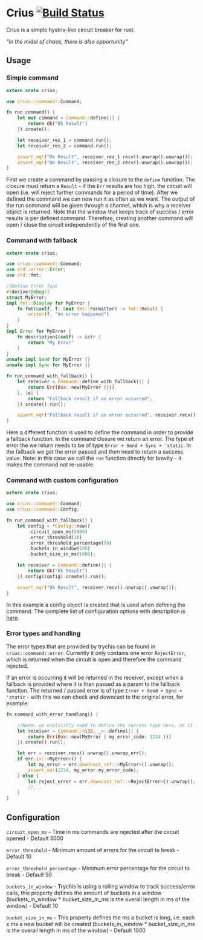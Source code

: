# Crius [![Build Status](https://travis-ci.org/reneweb/crius.svg?branch=master)](https://travis-ci.org/reneweb/crius)

Crius is a simple hystrix-like circuit breaker for rust.

_"In the midst of chaos, there is also opportunity"_

## Usage

### Simple command
```rust
extern crate crius;

use crius::command::Command;

fn run_command() {
    let mut command = Command::define(|| {
        return Ok("Ok Result")
    }).create();

    let receiver_res_1 = command.run();
    let receiver_res_2 = command.run();

    assert_eq!("Ok Result", receiver_res_1.recv().unwrap().unwrap());
    assert_eq!("Ok Result", receiver_res_2.recv().unwrap().unwrap());
}
```
First we create a command by passing a closure to the `define` function.
The closure must return a `Result` - if the `Err` results are too high, the circuit will open (i.e. will reject further commands for a period of time).
After we defined the command we can now run it as often as we want. The output of the run command will be given through a channel, which is why a receiver object is returned.
Note that the window that keeps track of success / error results is per defined command. Therefore, creating another command will open / close the circuit independently of the first one.

### Command with fallback
```rust
extern crate crius;

use crius::command::Command;
use std::error::Error;
use std::fmt;

//Define Error Type
#[derive(Debug)]
struct MyError;
impl fmt::Display for MyError {
    fn fmt(&self, f: &mut fmt::Formatter) -> fmt::Result {
        write!(f, "An error happened")
    }
}
impl Error for MyError {
    fn description(&self) -> &str {
        return "My Error"
    }
}
unsafe impl Send for MyError {}
unsafe impl Sync for MyError {}

fn run_command_with_fallback() {
    let receiver = Command::define_with_fallback(|| {
        return Err(Box::new(MyError {}))
    }, |e| {
        return "Fallback result if an error occurred";
    }).create().run();

    assert_eq!("Fallback result if an error occurred", receiver.recv().unwrap().unwrap());
}
```

Here a different function is used to define the command in order to provide a fallback function.
In the command closure we return an error. The type of error the we return needs to be of type `Error + Send + Sync + 'static`.
In the fallback we get the error passed and then need to return a success value.
Note: in this case we call the `run` function directly for brevity - it makes the command not re-usable.

### Command with custom configuration
```rust
extern crate crius;

use crius::command::Command;
use crius::command::Config;

fn run_command_with_fallback() {
    let config = *Config::new()
        .circuit_open_ms(5000)
        .error_threshold(10)
        .error_threshold_percentage(50)
        .buckets_in_window(100)
        .bucket_size_in_ms(1000);

    let receiver = Command::define(|| {
        return Ok("Ok Result")
    }).config(config).create().run();

    assert_eq!("Ok Result", receiver.recv().unwrap().unwrap());
}
```

In this example a config object is created that is used when defining the command. 
The complete list of configuration options with description is [here](#configuration).

### Error types and handling

The error types that are provided by trychis can be found in `crius::command::error`. 
Currently it only contains one error `RejectError`, which is returned when the circuit is open and therefore the command rejected.
 
If an error is occurring it will be returned in the receiver, except when a fallback is provided where it is than passed as a param to the fallback function.
The returned / passed error is of type `Error + Send + Sync + 'static` - with this we can check and downcast to the original error, for example:

```rust
fn command_with_error_handlong() {

    //Note: we explicitly need to define the success type here, as it is not in the command function returned nor is there a fallback to provide it.
    let receiver = Command::<i32, _>::define(|| {
        return Err(Box::new(MyError { my_error_code: 1234 }))
    }).create().run();

    let err = receiver.recv().unwrap().unwrap_err();
    if err.is::<MyError>() {
        let my_error = err.downcast_ref::<MyError>().unwrap();
        assert_eq!(1234, my_error.my_error_code);
    } else {
        let reject_error = err.downcast_ref::<RejectError>().unwrap();
        //...
    }
}
```

## Configuration

`circuit_open_ms` - Time in ms commands are rejected after the circuit opened - Default 5000

`error_threshold` - Minimum amount of errors for the circuit to break - Default 10

`error_threshold_percentage` - Minimum error percentage for the circuit to break - Default 50

`buckets_in_window` - Trychis is using a rolling window to track success/error calls, this property defines the amount of buckets in a window (buckets_in_window * bucket_size_in_ms is the overall length in ms of the window) - Default 10

`bucket_size_in_ms` - This property defines the ms a bucket is long, i.e. each x ms a new bucket will be created (buckets_in_window * bucket_size_in_ms is the overall length in ms of the window) - Default 1000